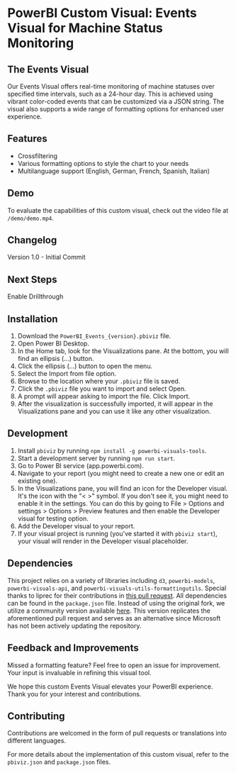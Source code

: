 # PowerBI Custom Visual: Events Visual for Machine Status Monitoring

## The Events Visual

Our Events Visual offers real-time monitoring of machine statuses over specified time intervals, such as a 24-hour day. This is achieved using vibrant color-coded events that can be customized via a JSON string. The visual also supports a wide range of formatting options for enhanced user experience.

## Features

- Crossfiltering
- Various formatting options to style the chart to your needs
- Multilanguage support (English, German, French, Spanish, Italian)

## Demo

To evaluate the capabilities of this custom visual, check out the video file at `/demo/demo.mp4`.

## Changelog

Version 1.0 - Initial Commit

## Next Steps

Enable Drillthrough

## Installation

1. Download the `PowerBI_Events_{version}.pbiviz` file.
2. Open Power BI Desktop.
3. In the Home tab, look for the Visualizations pane. At the bottom, you will find an ellipsis (...) button.
4. Click the ellipsis (...) button to open the menu.
5. Select the Import from file option.
6. Browse to the location where your `.pbiviz` file is saved.
7. Click the `.pbiviz` file you want to import and select Open.
8. A prompt will appear asking to import the file. Click Import.
9. After the visualization is successfully imported, it will appear in the Visualizations pane and you can use it like any other visualization.


## Development

1. Install `pbiviz` by running `npm install -g powerbi-visuals-tools`.
2. Start a development server by running `npm run start`.
3. Go to Power BI service (app.powerbi.com).
4. Navigate to your report (you might need to create a new one or edit an existing one).
5. In the Visualizations pane, you will find an icon for the Developer visual. It's the icon with the "< >" symbol. If you don't see it, you might need to enable it in the settings. You can do this by going to File > Options and settings > Options > Preview features and then enable the Developer visual for testing option.
6. Add the Developer visual to your report.
7. If your visual project is running (you've started it with `pbiviz start`), your visual will render in the Developer visual placeholder.

## Dependencies

This project relies on a variety of libraries including `d3`, `powerbi-models`, `powerbi-visuals-api`, and `powerbi-visuals-utils-formattingutils`. Special thanks to liprec for their contributions in [this pull request](https://github.com/microsoft/powerbi-visuals-utils-formattingmodel/pull/7). All dependencies can be found in the `package.json` file. Instead of using the original fork, we utilize a community version available [here](https://github.com/reyemb/powerbi-visuals-utils-formattingmodel-community). This version replicates the aforementioned pull request and serves as an alternative since Microsoft has not been actively updating the repository.

## Feedback and Improvements

Missed a formatting feature? Feel free to open an issue for improvement. Your input is invaluable in refining this visual tool.

We hope this custom Events Visual elevates your PowerBI experience. Thank you for your interest and contributions.

## Contributing

Contributions are welcomed in the form of pull requests or translations into different languages.

For more details about the implementation of this custom visual, refer to the `pbiviz.json` and `package.json` files.

